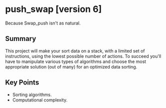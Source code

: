 # push_swap [version 6]
Because Swap_push isn't as natural.

## Summary
This project will make your sort data on a stack, with a limited set of
instructions, using the lowest possible number of actions. To succeed you'll
have to manipulate various types of algorithms and choose the most appropriate
solution (out of many) for an optimized data sorting.

## Key Points
- Sorting algorithms.
- Computational complexity.
